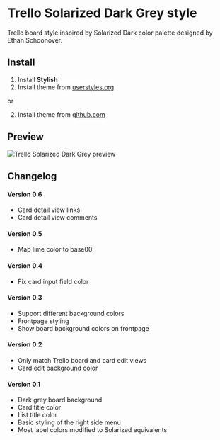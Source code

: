 # Trello Solarized Dark Grey style

Trello board style inspired by Solarized Dark color palette designed by Ethan
Schoonover.

## Install

1. Install **Stylish**
2. Install theme from
   [userstyles.org](https://userstyles.org/styles/125265/trello-solarized-dark-grey)

or

2. Install theme from
   [github.com](https://raw.githubusercontent.com/ristomatti/trello-solarized-dark/master/trello-solarized-dark.user.css)

## Preview

![Trello Solarized Dark Grey
preview](https://raw.githubusercontent.com/ristomatti/trello-solarized-dark/master/example-screenshot.jpg)

## Changelog

#### Version 0.6

- Card detail view links
- Card detail view comments

#### Version 0.5

- Map lime color to base00

#### Version 0.4

- Fix card input field color

#### Version 0.3
- Support different background colors
- Frontpage styling
- Show board background colors on frontpage

#### Version 0.2

- Only match Trello board and card edit views
- Card edit background color

#### Version 0.1

- Dark grey board background
- Card title color
- List title color
- Basic styling of the right side menu
- Most label colors modified to Solarized equivalents
